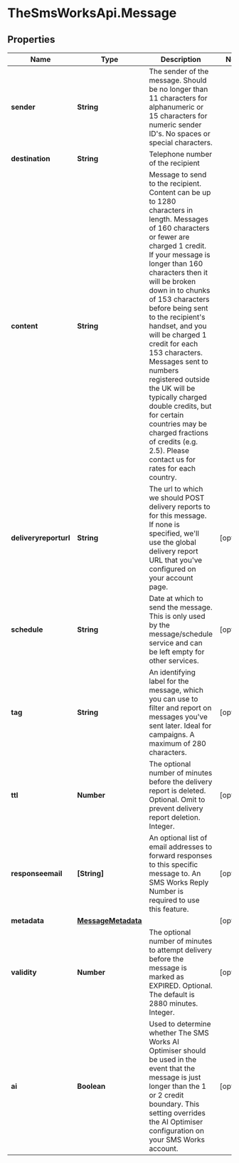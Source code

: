 # TheSmsWorksApi.Message

## Properties

Name | Type | Description | Notes
------------ | ------------- | ------------- | -------------
**sender** | **String** | The sender of the message. Should be no longer than 11 characters for alphanumeric or 15 characters for numeric sender ID&#39;s. No spaces or special characters. | 
**destination** | **String** | Telephone number of the recipient | 
**content** | **String** | Message to send to the recipient. Content can be up to 1280 characters in length. Messages of 160 characters or fewer are charged 1 credit. If your message is longer than 160 characters then it will be broken down in to chunks of 153 characters before being sent to the recipient&#39;s handset, and you will be charged 1 credit for each 153 characters. Messages sent to numbers registered outside the UK will be typically charged double credits, but for certain countries may be charged fractions of credits (e.g. 2.5). Please contact us for rates for each country. | 
**deliveryreporturl** | **String** | The url to which we should POST delivery reports to for this message. If none is specified, we&#39;ll use the global delivery report URL that you&#39;ve configured on your account page. | [optional] 
**schedule** | **String** | Date at which to send the message. This is only used by the message/schedule service and can be left empty for other services. | [optional] 
**tag** | **String** | An identifying label for the message, which you can use to filter and report on messages you&#39;ve sent later. Ideal for campaigns. A maximum of 280 characters. | [optional] 
**ttl** | **Number** | The optional number of minutes before the delivery report is deleted. Optional. Omit to prevent delivery report deletion. Integer. | [optional] 
**responseemail** | **[String]** | An optional list of email addresses to forward responses to this specific message to. An SMS Works Reply Number is required to use this feature. | [optional] 
**metadata** | [**MessageMetadata**](MessageMetadata.md) |  | [optional] 
**validity** | **Number** | The optional number of minutes to attempt delivery before the message is marked as EXPIRED. Optional. The default is 2880 minutes. Integer. | [optional] 
**ai** | **Boolean** | Used to determine whether The SMS Works AI Optimiser should be used in the event that the message is just longer than the 1 or 2 credit boundary. This setting overrides the AI Optimiser configuration on your SMS Works account. | [optional] 


